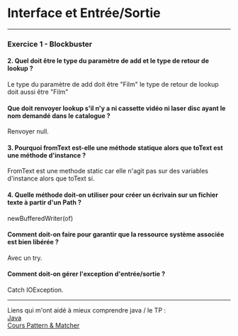 # 	Interface et Entrée/Sortie

 -------------------------------------------
 ### Exercice 1 - Blockbuster
 
 #### 2. Quel doit être le type du paramètre de add et le type de retour de lookup ?
 
 Le type du paramètre de add doit être "Film"
 le type de retour de lookup doit aussi être "Film"
 
 #### Que doit renvoyer lookup s'il n'y a ni cassette vidéo ni laser disc ayant le nom demandé dans le catalogue ?

Renvoyer null.
 
 ####  3. Pourquoi fromText est-elle une méthode statique alors que toText est une méthode d'instance ?
 
FromText est une methode static car elle n'agit pas sur des variables d'instance alors que toText si.
 
 #### 4. Quelle méthode doit-on utiliser pour créer un écrivain sur un fichier texte à partir d'un Path ?
 
 newBufferedWriter(of)
 
 #### Comment doit-on faire pour garantir que la ressource système associée est bien libérée ?
 
 Avec un try.
 
  #### Comment doit-on gérer l'exception d'entrée/sortie ?
  
  Catch IOException.
 
 -------------------------------------------
 
 Liens qui m'ont aidé à mieux comprendre java / le TP :    
 [Java](https://docs.oracle.com/en/java/javase/16/docs/api/)   
 [Cours Pattern & Matcher](https://igm.univ-mlv.fr/~beal/Teaching/poo6.pdf)
 

